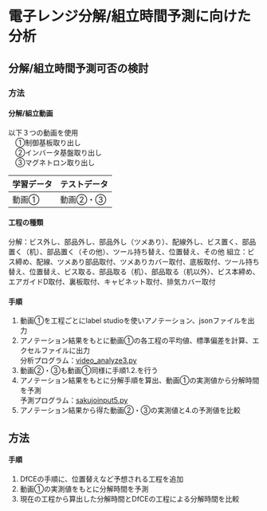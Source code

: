 # 電子レンジ分解/組立時間予測に向けた分析  
## 分解/組立時間予測可否の検討
### 方法  
#### 分解/組立動画
以下３つの動画を使用  
　①制御基板取り出し  
　②インバータ基盤取り出し  
　③マグネトロン取り出し

|  学習データ  |  テストデータ  |
| ---- | ---- |
|  動画①  |  動画②・③  |

#### 工程の種類 
分解：ビス外し、部品外し、部品外し（ツメあり）、配線外し、ビス置く、部品置く（机）、部品置く（その他）、ツール持ち替え、位置替え、その他
組立：ビス締め、配線、ツメあり部品取付、ツメありカバー取付、底板取付、ツール持ち替え、位置替え、ビス取る、部品取る（机）、部品取る（机以外）、ビス本締め、エアガイドD取付、裏板取付、キャビネット取付、排気カバー取付  
#### 手順
1. 動画①を工程ごとにlabel studioを使いアノテーション、jsonファイルを出力
2. アノテーション結果をもとに動画①の各工程の平均値、標準偏差を計算、エクセルファイルに出力  
   分析プログラム：[video_analyze3.py](video_analyze3.py)
3. 動画②・③も動画①同様に手順1.2.を行う
4. アノテーション結果をもとに分解手順を算出、動画①の実測値から分解時間を予測  
   予測プログラム：[sakujoinput5.py](sakujoinput5.py)
5. アノテーション結果から得た動画②・③の実測値と4.の予測値を比較  

## 方法
#### 手順
1. DfCEの手順に、位置替えなど予想される工程を追加
2. 動画①の実測値をもとに分解時間を予測
3. 現在の工程から算出した分解時間とDfCEの工程による分解時間を比較

